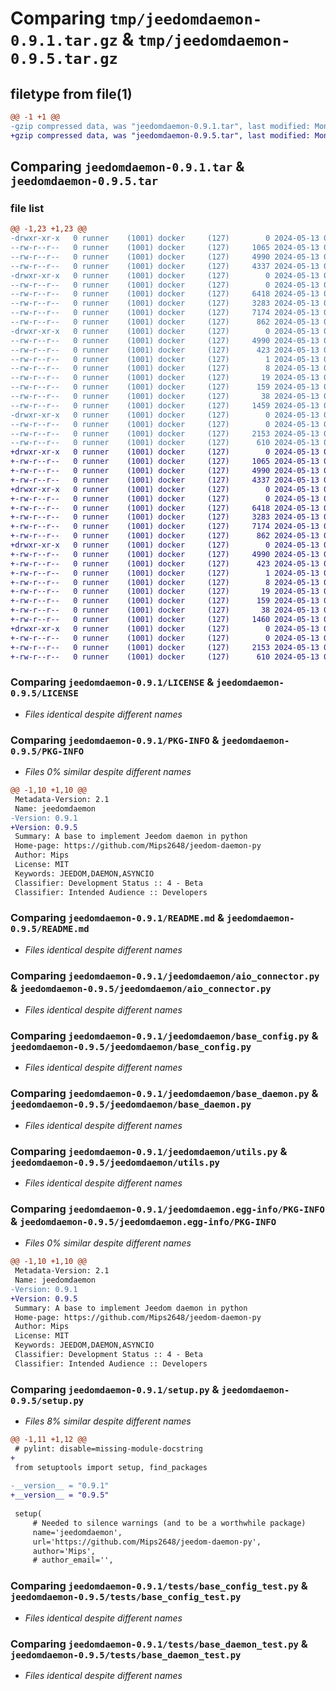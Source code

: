 # Comparing `tmp/jeedomdaemon-0.9.1.tar.gz` & `tmp/jeedomdaemon-0.9.5.tar.gz`

## filetype from file(1)

```diff
@@ -1 +1 @@
-gzip compressed data, was "jeedomdaemon-0.9.1.tar", last modified: Mon May 13 08:37:58 2024, max compression
+gzip compressed data, was "jeedomdaemon-0.9.5.tar", last modified: Mon May 13 09:13:29 2024, max compression
```

## Comparing `jeedomdaemon-0.9.1.tar` & `jeedomdaemon-0.9.5.tar`

### file list

```diff
@@ -1,23 +1,23 @@
-drwxr-xr-x   0 runner    (1001) docker     (127)        0 2024-05-13 08:37:58.162813 jeedomdaemon-0.9.1/
--rw-r--r--   0 runner    (1001) docker     (127)     1065 2024-05-13 08:37:52.000000 jeedomdaemon-0.9.1/LICENSE
--rw-r--r--   0 runner    (1001) docker     (127)     4990 2024-05-13 08:37:58.162813 jeedomdaemon-0.9.1/PKG-INFO
--rw-r--r--   0 runner    (1001) docker     (127)     4337 2024-05-13 08:37:52.000000 jeedomdaemon-0.9.1/README.md
-drwxr-xr-x   0 runner    (1001) docker     (127)        0 2024-05-13 08:37:58.162813 jeedomdaemon-0.9.1/jeedomdaemon/
--rw-r--r--   0 runner    (1001) docker     (127)        0 2024-05-13 08:37:52.000000 jeedomdaemon-0.9.1/jeedomdaemon/__init__.py
--rw-r--r--   0 runner    (1001) docker     (127)     6418 2024-05-13 08:37:52.000000 jeedomdaemon-0.9.1/jeedomdaemon/aio_connector.py
--rw-r--r--   0 runner    (1001) docker     (127)     3283 2024-05-13 08:37:52.000000 jeedomdaemon-0.9.1/jeedomdaemon/base_config.py
--rw-r--r--   0 runner    (1001) docker     (127)     7174 2024-05-13 08:37:52.000000 jeedomdaemon-0.9.1/jeedomdaemon/base_daemon.py
--rw-r--r--   0 runner    (1001) docker     (127)      862 2024-05-13 08:37:52.000000 jeedomdaemon-0.9.1/jeedomdaemon/utils.py
-drwxr-xr-x   0 runner    (1001) docker     (127)        0 2024-05-13 08:37:58.162813 jeedomdaemon-0.9.1/jeedomdaemon.egg-info/
--rw-r--r--   0 runner    (1001) docker     (127)     4990 2024-05-13 08:37:58.000000 jeedomdaemon-0.9.1/jeedomdaemon.egg-info/PKG-INFO
--rw-r--r--   0 runner    (1001) docker     (127)      423 2024-05-13 08:37:58.000000 jeedomdaemon-0.9.1/jeedomdaemon.egg-info/SOURCES.txt
--rw-r--r--   0 runner    (1001) docker     (127)        1 2024-05-13 08:37:58.000000 jeedomdaemon-0.9.1/jeedomdaemon.egg-info/dependency_links.txt
--rw-r--r--   0 runner    (1001) docker     (127)        8 2024-05-13 08:37:58.000000 jeedomdaemon-0.9.1/jeedomdaemon.egg-info/requires.txt
--rw-r--r--   0 runner    (1001) docker     (127)       19 2024-05-13 08:37:58.000000 jeedomdaemon-0.9.1/jeedomdaemon.egg-info/top_level.txt
--rw-r--r--   0 runner    (1001) docker     (127)      159 2024-05-13 08:37:52.000000 jeedomdaemon-0.9.1/pyproject.toml
--rw-r--r--   0 runner    (1001) docker     (127)       38 2024-05-13 08:37:58.162813 jeedomdaemon-0.9.1/setup.cfg
--rw-r--r--   0 runner    (1001) docker     (127)     1459 2024-05-13 08:37:52.000000 jeedomdaemon-0.9.1/setup.py
-drwxr-xr-x   0 runner    (1001) docker     (127)        0 2024-05-13 08:37:58.162813 jeedomdaemon-0.9.1/tests/
--rw-r--r--   0 runner    (1001) docker     (127)        0 2024-05-13 08:37:52.000000 jeedomdaemon-0.9.1/tests/__init__.py
--rw-r--r--   0 runner    (1001) docker     (127)     2153 2024-05-13 08:37:52.000000 jeedomdaemon-0.9.1/tests/base_config_test.py
--rw-r--r--   0 runner    (1001) docker     (127)      610 2024-05-13 08:37:52.000000 jeedomdaemon-0.9.1/tests/base_daemon_test.py
+drwxr-xr-x   0 runner    (1001) docker     (127)        0 2024-05-13 09:13:29.418749 jeedomdaemon-0.9.5/
+-rw-r--r--   0 runner    (1001) docker     (127)     1065 2024-05-13 09:13:25.000000 jeedomdaemon-0.9.5/LICENSE
+-rw-r--r--   0 runner    (1001) docker     (127)     4990 2024-05-13 09:13:29.418749 jeedomdaemon-0.9.5/PKG-INFO
+-rw-r--r--   0 runner    (1001) docker     (127)     4337 2024-05-13 09:13:25.000000 jeedomdaemon-0.9.5/README.md
+drwxr-xr-x   0 runner    (1001) docker     (127)        0 2024-05-13 09:13:29.418749 jeedomdaemon-0.9.5/jeedomdaemon/
+-rw-r--r--   0 runner    (1001) docker     (127)        0 2024-05-13 09:13:25.000000 jeedomdaemon-0.9.5/jeedomdaemon/__init__.py
+-rw-r--r--   0 runner    (1001) docker     (127)     6418 2024-05-13 09:13:25.000000 jeedomdaemon-0.9.5/jeedomdaemon/aio_connector.py
+-rw-r--r--   0 runner    (1001) docker     (127)     3283 2024-05-13 09:13:25.000000 jeedomdaemon-0.9.5/jeedomdaemon/base_config.py
+-rw-r--r--   0 runner    (1001) docker     (127)     7174 2024-05-13 09:13:25.000000 jeedomdaemon-0.9.5/jeedomdaemon/base_daemon.py
+-rw-r--r--   0 runner    (1001) docker     (127)      862 2024-05-13 09:13:25.000000 jeedomdaemon-0.9.5/jeedomdaemon/utils.py
+drwxr-xr-x   0 runner    (1001) docker     (127)        0 2024-05-13 09:13:29.418749 jeedomdaemon-0.9.5/jeedomdaemon.egg-info/
+-rw-r--r--   0 runner    (1001) docker     (127)     4990 2024-05-13 09:13:29.000000 jeedomdaemon-0.9.5/jeedomdaemon.egg-info/PKG-INFO
+-rw-r--r--   0 runner    (1001) docker     (127)      423 2024-05-13 09:13:29.000000 jeedomdaemon-0.9.5/jeedomdaemon.egg-info/SOURCES.txt
+-rw-r--r--   0 runner    (1001) docker     (127)        1 2024-05-13 09:13:29.000000 jeedomdaemon-0.9.5/jeedomdaemon.egg-info/dependency_links.txt
+-rw-r--r--   0 runner    (1001) docker     (127)        8 2024-05-13 09:13:29.000000 jeedomdaemon-0.9.5/jeedomdaemon.egg-info/requires.txt
+-rw-r--r--   0 runner    (1001) docker     (127)       19 2024-05-13 09:13:29.000000 jeedomdaemon-0.9.5/jeedomdaemon.egg-info/top_level.txt
+-rw-r--r--   0 runner    (1001) docker     (127)      159 2024-05-13 09:13:25.000000 jeedomdaemon-0.9.5/pyproject.toml
+-rw-r--r--   0 runner    (1001) docker     (127)       38 2024-05-13 09:13:29.418749 jeedomdaemon-0.9.5/setup.cfg
+-rw-r--r--   0 runner    (1001) docker     (127)     1460 2024-05-13 09:13:25.000000 jeedomdaemon-0.9.5/setup.py
+drwxr-xr-x   0 runner    (1001) docker     (127)        0 2024-05-13 09:13:29.418749 jeedomdaemon-0.9.5/tests/
+-rw-r--r--   0 runner    (1001) docker     (127)        0 2024-05-13 09:13:25.000000 jeedomdaemon-0.9.5/tests/__init__.py
+-rw-r--r--   0 runner    (1001) docker     (127)     2153 2024-05-13 09:13:25.000000 jeedomdaemon-0.9.5/tests/base_config_test.py
+-rw-r--r--   0 runner    (1001) docker     (127)      610 2024-05-13 09:13:25.000000 jeedomdaemon-0.9.5/tests/base_daemon_test.py
```

### Comparing `jeedomdaemon-0.9.1/LICENSE` & `jeedomdaemon-0.9.5/LICENSE`

 * *Files identical despite different names*

### Comparing `jeedomdaemon-0.9.1/PKG-INFO` & `jeedomdaemon-0.9.5/PKG-INFO`

 * *Files 0% similar despite different names*

```diff
@@ -1,10 +1,10 @@
 Metadata-Version: 2.1
 Name: jeedomdaemon
-Version: 0.9.1
+Version: 0.9.5
 Summary: A base to implement Jeedom daemon in python
 Home-page: https://github.com/Mips2648/jeedom-daemon-py
 Author: Mips
 License: MIT
 Keywords: JEEDOM,DAEMON,ASYNCIO
 Classifier: Development Status :: 4 - Beta
 Classifier: Intended Audience :: Developers
```

### Comparing `jeedomdaemon-0.9.1/README.md` & `jeedomdaemon-0.9.5/README.md`

 * *Files identical despite different names*

### Comparing `jeedomdaemon-0.9.1/jeedomdaemon/aio_connector.py` & `jeedomdaemon-0.9.5/jeedomdaemon/aio_connector.py`

 * *Files identical despite different names*

### Comparing `jeedomdaemon-0.9.1/jeedomdaemon/base_config.py` & `jeedomdaemon-0.9.5/jeedomdaemon/base_config.py`

 * *Files identical despite different names*

### Comparing `jeedomdaemon-0.9.1/jeedomdaemon/base_daemon.py` & `jeedomdaemon-0.9.5/jeedomdaemon/base_daemon.py`

 * *Files identical despite different names*

### Comparing `jeedomdaemon-0.9.1/jeedomdaemon/utils.py` & `jeedomdaemon-0.9.5/jeedomdaemon/utils.py`

 * *Files identical despite different names*

### Comparing `jeedomdaemon-0.9.1/jeedomdaemon.egg-info/PKG-INFO` & `jeedomdaemon-0.9.5/jeedomdaemon.egg-info/PKG-INFO`

 * *Files 0% similar despite different names*

```diff
@@ -1,10 +1,10 @@
 Metadata-Version: 2.1
 Name: jeedomdaemon
-Version: 0.9.1
+Version: 0.9.5
 Summary: A base to implement Jeedom daemon in python
 Home-page: https://github.com/Mips2648/jeedom-daemon-py
 Author: Mips
 License: MIT
 Keywords: JEEDOM,DAEMON,ASYNCIO
 Classifier: Development Status :: 4 - Beta
 Classifier: Intended Audience :: Developers
```

### Comparing `jeedomdaemon-0.9.1/setup.py` & `jeedomdaemon-0.9.5/setup.py`

 * *Files 8% similar despite different names*

```diff
@@ -1,11 +1,12 @@
 # pylint: disable=missing-module-docstring
+
 from setuptools import setup, find_packages
 
-__version__ = "0.9.1"
+__version__ = "0.9.5"
 
 setup(
     # Needed to silence warnings (and to be a worthwhile package)
     name='jeedomdaemon',
     url='https://github.com/Mips2648/jeedom-daemon-py',
     author='Mips',
     # author_email='',
```

### Comparing `jeedomdaemon-0.9.1/tests/base_config_test.py` & `jeedomdaemon-0.9.5/tests/base_config_test.py`

 * *Files identical despite different names*

### Comparing `jeedomdaemon-0.9.1/tests/base_daemon_test.py` & `jeedomdaemon-0.9.5/tests/base_daemon_test.py`

 * *Files identical despite different names*

